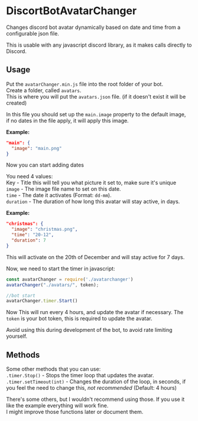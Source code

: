# DiscortBotAvatarChanger
Changes discord bot avatar dynamically based on date and time from a configurable json file.  
  
  
  
This is usable with any javascript discord library, as it makes calls directly to Discord.
  
  

## Usage  
Put the `avatarChanger.min.js` file into the root folder of your bot.  
Create a folder, called `avatars`.  
This is where you will put the `avatars.json` file. (if it doesn't exist it will be created)  

In this file you should set up the `main.image` property to the default image,  
if no dates in the file apply, it will apply this image.

**Example:**
```json
"main": {
  "image": "main.png"
}
```

Now you can start adding dates  

You need 4 values:  
Key - Title this will tell you what picture it set to, make sure it's unique  
`image` - The image file name to set on this date.  
`time` - The date it activates (Format: `dd-mm`).  
`duration` - The duration of how long this avatar will stay active, in days.  
  
**Example:**   
```json
"christmas": {
  "image": "christmas.png",
  "time": "20-12",
  "duration": 7
}
```

This will activate on the 20th of December and will stay active for 7 days.


Now, we need to start the timer in javascript:


```js
const avatarChanger = require('./avatarchanger')
avatarChanger("./avatars/", token);

//bot start
avatarChanger.timer.Start()
```  
Now This will run every 4 hours, and update the avatar if necessary.
The `token` is your bot token, this is required to update the avatar.


Avoid using this during development of the bot, to avoid rate limiting yourself.
  
  
## Methods  
Some other methods that you can use:  
`.timer.Stop()` - Stops the timer loop that updates the avatar.  
`.timer.setTimeout(int)` - Changes the duration of the loop, in seconds, if you feel the need to change this, *not recommended* (Default: 4 hours)  

There's some others, but I wouldn't recommend using those. If you use it like the example everything will work fine.  
I might improve those functions later or document them.  
